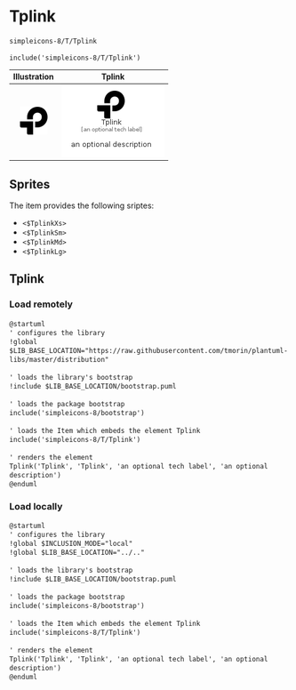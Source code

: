 # Tplink


```text
simpleicons-8/T/Tplink
```

```text
include('simpleicons-8/T/Tplink')
```



| Illustration | Tplink |
| :---: | :---: |
| ![illustration for Illustration](../../simpleicons-8/T/Tplink.png) | ![illustration for Tplink](../../simpleicons-8/T/Tplink.Local.png) |



## Sprites
The item provides the following sriptes:

- `<$TplinkXs>`
- `<$TplinkSm>`
- `<$TplinkMd>`
- `<$TplinkLg>`





## Tplink

### Load remotely
```plantuml
@startuml
' configures the library
!global $LIB_BASE_LOCATION="https://raw.githubusercontent.com/tmorin/plantuml-libs/master/distribution"

' loads the library's bootstrap
!include $LIB_BASE_LOCATION/bootstrap.puml

' loads the package bootstrap
include('simpleicons-8/bootstrap')

' loads the Item which embeds the element Tplink
include('simpleicons-8/T/Tplink')

' renders the element
Tplink('Tplink', 'Tplink', 'an optional tech label', 'an optional description')
@enduml
```

### Load locally
```plantuml
@startuml
' configures the library
!global $INCLUSION_MODE="local"
!global $LIB_BASE_LOCATION="../.."

' loads the library's bootstrap
!include $LIB_BASE_LOCATION/bootstrap.puml

' loads the package bootstrap
include('simpleicons-8/bootstrap')

' loads the Item which embeds the element Tplink
include('simpleicons-8/T/Tplink')

' renders the element
Tplink('Tplink', 'Tplink', 'an optional tech label', 'an optional description')
@enduml
```

